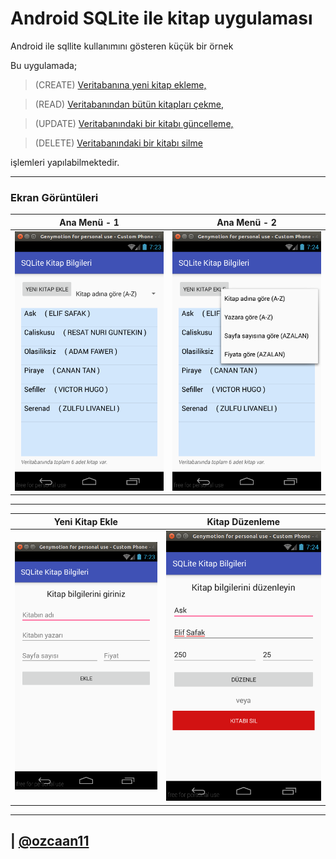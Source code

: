 # Android SQLite ile kitap uygulaması 
Android ile sqllite kullanımını gösteren küçük bir örnek

Bu uygulamada;
> (CREATE)  [Veritabanına yeni kitap ekleme,](app/src/main/java/com/ozcaan11/l50/sqlkitapbilgileri/Database.java#L88)        

> (READ)    [Veritabanından bütün kitapları çekme,](app/src/main/java/com/ozcaan11/l50/sqlkitapbilgileri/Database.java#L51)  

> (UPDATE)  [Veritabanındaki bir kitabı güncelleme,](src/main/java/com/ozcaan11/l50/sqlkitapbilgileri/Database.java#L88) 

> (DELETE)  [Veritabanındaki bir kitabı silme](app/src/main/java/com/ozcaan11/l50/sqlkitapbilgileri/Database.java#L101)      

işlemleri yapılabilmektedir.

----
### Ekran Görüntüleri

Ana Menü - 1 | Ana Menü - 2 	|
-------------|----------------|
![](screenshots/main.png)| ![](screenshots/main2.png) |

-----

Yeni Kitap Ekle | Kitap Düzenleme|
----------------|----------------|
![](screenshots/yenikitapekle.png)| ![](screenshots/duzenleme.png)


--------

| [@ozcaan11](https://twitter.com/ozcaan11/)
---
